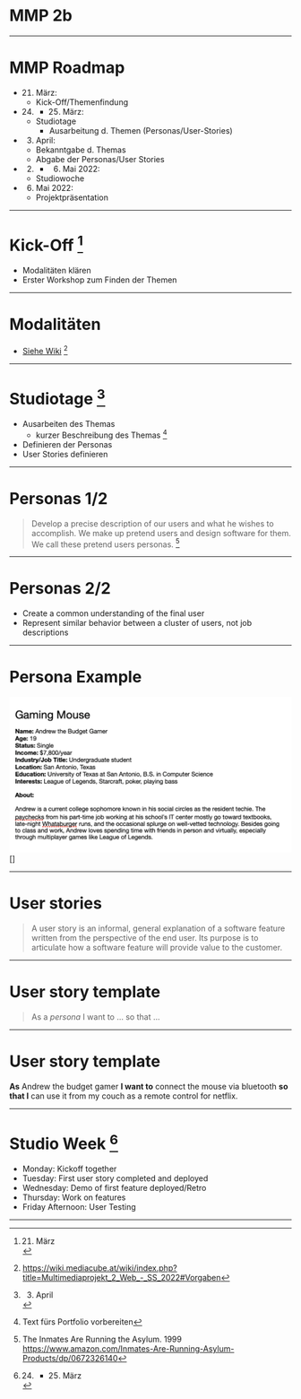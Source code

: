 # MMP 2b

---

# MMP Roadmap

- 21. März:
  - Kick-Off/Themenfindung
- 24. - 25. März:
  - Studiotage
    - Ausarbeitung d. Themen (Personas/User-Stories)
- 3. April:
  - Bekanntgabe d. Themas
  - Abgabe der Personas/User Stories
- 02. - 06. Mai 2022:
  - Studiowoche
- 06. Mai 2022:
  - Projektpräsentation

---

# Kick-Off [^2]

- Modalitäten klären
- Erster Workshop zum Finden der Themen

--- 

# Modalitäten

- [Siehe Wiki](https://wiki.mediacube.at/wiki/index.php?title=Multimediaprojekt_2_Web_-_SS_2022#Vorgaben) [^6]

---

# Studiotage [^3]

- Ausarbeiten des Themas
  - kurzer Beschreibung des Themas [^8]
- Definieren der Personas
- User Stories definieren

---

# Personas 1/2

> Develop a precise description of our users and what he wishes to accomplish. We make up pretend users and design software for them. We call these pretend users personas.  [^7]

---

# Personas 2/2

- Create a common understanding of the final user
- Represent similar behavior between a cluster of users, not job descriptions

---

# Persona Example

![persona](./assets/personas.png) []

---

# User stories

>  A user story is an informal, general explanation of a software feature written from the perspective of the end user. Its purpose is to articulate how a software feature will provide value to the customer.

---

# User story template

> As a *persona* I want to ... so that ...

---

# User story template

**As** Andrew the budget gamer **I want to** connect the mouse via bluetooth **so that I** can use it from my couch as a remote control for netflix. 


---

# Studio Week [^4]

* Monday: Kickoff together
* Tuesday: First user story completed and deployed
* Wednesday: Demo of first feature deployed/Retro
* Thursday: Work on features
* Friday Afternoon: User Testing

---

[^1]: infos from wiki overrule presentation
[^2]: 21. März
[^3]: 3. April
[^4]: 24. - 25. März
[^5]: 06. Mai 2022
[^6]: https://wiki.mediacube.at/wiki/index.php?title=Multimediaprojekt_2_Web_-_SS_2022#Vorgaben
[^7]: The Inmates Are Running the Asylum. 1999 https://www.amazon.com/Inmates-Are-Running-Asylum-Products/dp/0672326140
[^8]: Text fürs Portfolio vorbereiten
[^9]: Template